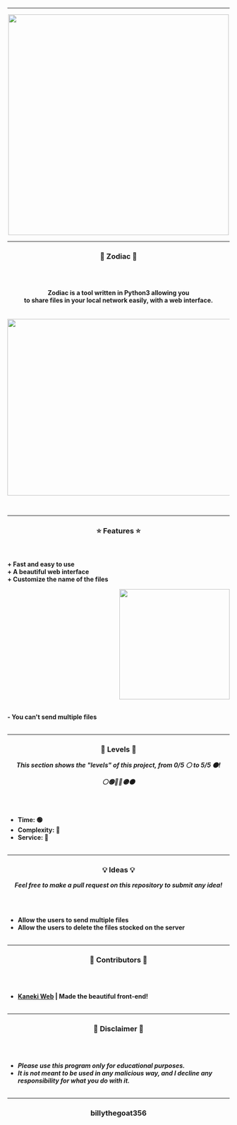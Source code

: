 -----

<p align="center">
<img src="https://repository-images.githubusercontent.com/415407744/50faf33c-1ed7-4b37-be52-bde9decae2c9", width="500", height="500">
</p>

-----

### <p align="center">🦞 Zodiac 🦞</p>

<br><br>
<p align="center">
<strong>
Zodiac is a tool written in Python3 allowing you
<br>
to share files in your local network easily, with a web interface.
<br><br><br>
<img src="https://cdn.discordapp.com/attachments/895186334422036550/896830637678428200/unknown.png" width="750", height="400">
</strong>
</p>
<br>

-----

### <p align="center">⭐ Features ⭐</p>

<br><br>
<strong>+ Fast and easy to use</strong>
<br>
<strong>+ A beautiful web interface</strong>
<br>
<strong>+ Customize the name of the files</strong>
<br>

<p align="right">
<img src="https://repository-images.githubusercontent.com/415407744/50faf33c-1ed7-4b37-be52-bde9decae2c9" width="250", height="250">
</p>

<br>
<strong>- You can't send multiple files</strong>
<br><br>

-----

### <p align="center">🎯 Levels 🎯</p>

<p align="center"><strong><i>This section shows the "levels" of this project, from 0/5 ⚪ to 5/5 ⚫!</i></strong</p>
<p align="center"><strong><i>⚪🟢🔵🔴🟣⚫</i></strong</p>

<br><br>
* Time: 🟢
* Complexity: 🔵
* Service: 🔵
<br><br>

-----

### <p align="center">💡 Ideas 💡</p>

<p align="center"><strong><i>Feel free to make a pull request on this repository to submit any idea!</i></strong</p>

<br><br>
* Allow the users to send multiple files
* Allow the users to delete the files stocked on the server
<br><br>

-----
  
### <p align="center">🎨 Contributors 🎨</p>

<br><br>
* [Kaneki Web](https://github.com/KanekiWeb) | Made the beautiful front-end!
<br><br>
  
-----

### <p align="center">📌 Disclaimer 📌</p>

<br><br>
* ***Please use this program only for educational purposes.***
* ***It is not meant to be used in any malicious way, and I decline any responsibility for what you do with it.***
<br><br>

-----

### <p align="center">billythegoat356</p>
